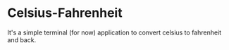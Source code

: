 # Celsius-Fahrenheit
It's a simple terminal (for now) application to convert celsius to fahrenheit and back.
